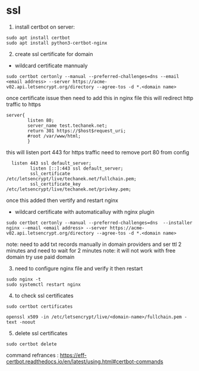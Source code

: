 # ssl

1. install certbot on server:
```
sudo apt install certbot
sudo apt install python3-certbot-nginx
```

2. create ssl certificate for domain
- wildcard certificate mannualy 
```
sudo certbot certonly --manual --preferred-challenges=dns --email <email address> --server https://acme-v02.api.letsencrypt.org/directory --agree-tos -d *.<domain name>
```
once certificate issue then need to add this in nginx file 
this will redirect http traffic to https 
```
server{
        listen 80;
        server_name test.techanek.net;
        return 301 https://$host$request_uri;
        #root /var/www/html;
        }
```
this will listen port 443 for https traffic 
need to remove port 80 from config 
```
  listen 443 ssl default_server;
         listen [::]:443 ssl default_server;
         ssl_certificate  /etc/letsencrypt/live/techanek.net/fullchain.pem;
         ssl_certificate_key /etc/letsencrypt/live/techanek.net/privkey.pem;
```

once this added then vertify and restart nginx 


- wildcard certificate with automaticalluy with nginx plugin
```
sudo certbot certonly --manual --preferred-challenges=dns  --installer nginx --email <email address> --server https://acme-v02.api.letsencrypt.org/directory --agree-tos -d *.<domain name>
```

note: need to add txt records manually in domain providers and ser ttl 2 minutes and need to wait for 2 minutes 
note: it will not work with free domain try use paid domain

3. need to configure nginx file and verify it then restart
```
sudo nginx -t
sudo systemctl restart nginx
```

4. to check ssl certificates
```
sudo certbot certificates
```
```
openssl x509 -in /etc/letsencrypt/live/<domain-name>/fullchain.pem -text -noout
```

5. delete ssl certificates
```
sudo certbot delete
```

command refrances : https://eff-certbot.readthedocs.io/en/latest/using.html#certbot-commands
